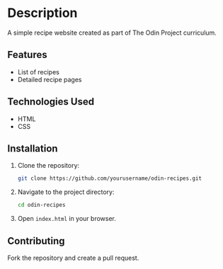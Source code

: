 # Description

A simple recipe website created as part of The Odin Project curriculum.

## Features

- List of recipes
- Detailed recipe pages

## Technologies Used

- HTML
- CSS

## Installation

1. Clone the repository:

    ```bash
    git clone https://github.com/yourusername/odin-recipes.git
    ```

2. Navigate to the project directory:

    ```bash
    cd odin-recipes
    ```

3. Open `index.html` in your browser.

## Contributing

Fork the repository and create a pull request.

